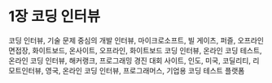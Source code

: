 # 1장 코딩 인터뷰
코딩 인터뷰, 기술 문제 중심의 개발 인터뷰, 마이크로소프트, 빌 게이츠, 퍼즐, 오프라인 면접장, 화이트보드, 온사이트, 오프라인, 화이트보드 코딩 인터뷰, 온라인 코딩 테스트, 온라인 코딩 인터뷰, 해커랭크, 프로그래밍 경진 대회 사이트, 인도, 미국, 코딜리티, 리모트인터뷰, 영국, 온라인 코딩 인터뷰, 프로그래머스, 기업용 코딩 테스트 플랫폼
